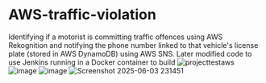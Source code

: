 # AWS-traffic-violation
Identifying if a motorist is committing traffic offences using AWS Rekognition and notifying the phone number linked to that vehicle's license plate (stored in AWS DynamoDB) using AWS SNS. Later modified code to use Jenkins running in a Docker container to build
![projecttestaws](https://github.com/user-attachments/assets/952fe302-a942-4428-9bf4-dd5540a013fc)
![image](https://github.com/user-attachments/assets/497c3518-0022-4fc5-932a-1edae6177cd3)
![image](https://github.com/user-attachments/assets/5af6ef5c-4d03-4856-ad9b-9759f5ad76d5)
![Screenshot 2025-06-03 231451](https://github.com/user-attachments/assets/b027db92-7923-479c-a38d-a2e4ec64074d)
